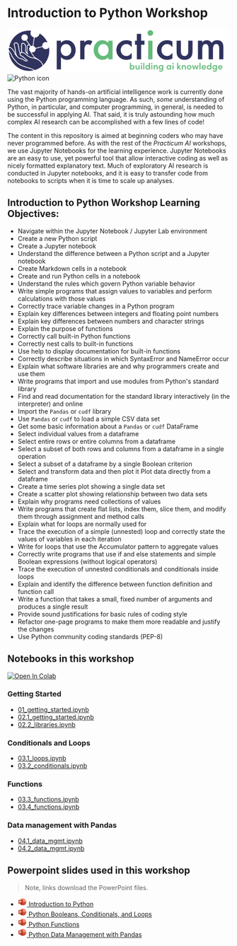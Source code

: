 # Introduction to Python Workshop

[![Practicum AI Logo image](https://github.com/PracticumAI/practicumai.github.io/blob/main/images/logo/PracticumAI_logo_500x100.png?raw=true)](https://practicumai.org/) ![Python icon](https://raw.githubusercontent.com/PracticumAI/practicumai.github.io/89193c4a3ee37f2df75800745f6ffe4a58b256a1/images/icons/noun_Python_green.svg)

The vast majority of hands-on artificial intelligence work is currently done using the Python programming language. As such, *some* understanding of Python, in particular, and computer programming, in general, is needed to be successful in applying AI. That said, it is truly astounding how much complex AI research can be accomplished with a few lines of code!

The content in this repository is aimed at beginning coders who may have never programmed before. As with the rest of the *Practicum AI* workshops, we use Jupyter Notebooks for the learning experience. Jupyter Notebooks are an easy to use, yet powerful tool that allow interactive coding as well as nicely formatted explanatory text. Much of exploratory AI research is conducted in Jupyter notebooks, and it is easy to transfer code from notebooks to scripts when it is time to scale up analyses.

## Introduction to Python Workshop Learning Objectives:

* Navigate within the Jupyter Notebook / Jupyter Lab environment
* Create a new Python script
* Create a Jupyter notebook
* Understand the difference between a Python script and a Jupyter notebook
* Create Markdown cells in a notebook
* Create and run Python cells in a notebook
* Understand the rules which govern Python variable behavior
* Write simple programs that assign values to variables and perform calculations with those values
* Correctly trace variable changes in a Python program
* Explain key differences between integers and floating point numbers
* Explain key differences between numbers and character strings
* Explain the purpose of functions
* Correctly call built-in Python functions
* Correctly nest calls to built-in functions
* Use help to display documentation for built-in functions
* Correctly describe situations in which SyntaxError and NameError occur
* Explain what software libraries are and why programmers create and use them
* Write programs that import and use modules from Python's standard library
* Find and read documentation for the standard library interactively (in the interpreter) and online
* Import the `Pandas` or `cudf` library
* Use `Pandas` or `cudf` to load a simple CSV data set
* Get some basic information about a `Pandas` or `cudf` DataFrame
* Select individual values from a dataframe
* Select entire rows or entire columns from a dataframe
* Select a subset of both rows and columns from a dataframe in a single operation
* Select a subset of a dataframe by a single Boolean criterion
* Select and transform data and then plot it
Plot data directly from a dataframe
* Create a time series plot showing a single data set
* Create a scatter plot showing relationship between two data sets
* Explain why programs need collections of values
* Write programs that create flat lists, index them, slice them, and modify them through assignment and method calls
* Explain what for loops are normally used for
* Trace the execution of a simple (unnested) loop and correctly state the values of variables in each iteration
* Write for loops that use the Accumulator pattern to aggregate values
* Correctly write programs that use if and else statements and simple Boolean expressions (without logical operators)
* Trace the execution of unnested conditionals and conditionals inside loops
* Explain and identify the difference between function definition and function call
* Write a function that takes a small, fixed number of arguments and produces a single result
* Provide sound justifications for basic rules of coding style
* Refactor one-page programs to make them more readable and justify the changes
* Use Python community coding standards (PEP-8)

## Notebooks in this workshop

[![Open In Colab](https://colab.research.google.com/assets/colab-badge.svg)](https://colab.research.google.com/github/PracticumAI/python)


### Getting Started

* [01_getting_started.ipynb](01_getting_started.ipynb)
* [02.1_getting_started.ipynb]([02.1_getting_started.ipynb)
* [02.2_libraries.ipynb](02.2_libraries.ipynb)

### Conditionals and Loops

* [03.1_loops.ipynb](03.1_loops.ipynb)
* [03.2_conditionals.ipynb](03.2_conditionals.ipynb)

### Functions

* [03.3_functions.ipynb](03.3_functions.ipynb)
* [03.4_functions.ipynb](03.4_functions.ipynb)


### Data management with Pandas 

* [04.1_data_mgmt.ipynb](04.1_data_mgmt.ipynb)
* [04.2_data_mgmt.ipynb](04.2_data_mgmt.ipynb)

## Powerpoint slides used in this workshop

> Note, links download the PowerPoint files.

* [![PowerPoint icon](https://github.com/PracticumAI/practicumai.github.io/blob/main/images/icons/pptx_icon.png?raw=true) Introduction to Python](https://github.com/PracticumAI/python/raw/main/presentations/01_getting_started.pptx)
* [![PowerPoint icon](https://github.com/PracticumAI/practicumai.github.io/blob/main/images/icons/pptx_icon.png?raw=true) Python Booleans, Conditionals, and Loops](https://github.com/PracticumAI/python/raw/main/presentations/02_loops.pptx)
* [![PowerPoint icon](https://github.com/PracticumAI/practicumai.github.io/blob/main/images/icons/pptx_icon.png?raw=true) Python Functions](https://github.com/PracticumAI/python/raw/main/presentations/03_functions.pptx)
* [![PowerPoint icon](https://github.com/PracticumAI/practicumai.github.io/blob/main/images/icons/pptx_icon.png?raw=true) Python Data Management with Pandas](https://github.com/PracticumAI/python/raw/main/presentations/04_data_mgmt.pptx)
